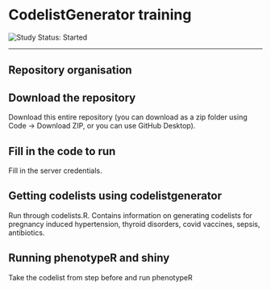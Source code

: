 # CodelistGenerator training
<img src="https://img.shields.io/badge/Study%20Status-Started-blue.svg" alt="Study Status: Started">

---
## Repository organisation

## Download the repository
Download this entire repository (you can download as a zip folder using Code -> Download ZIP, or you can use GitHub Desktop). 


## Fill in the code to run
Fill in the server credentials.

## Getting codelists using codelistgenerator
Run through codelists.R. Contains information on generating codelists for pregnancy induced hypertension, thyroid disorders, covid vaccines, sepsis, antibiotics.

## Running phenotypeR and shiny
Take the codelist from step before and run phenotypeR
